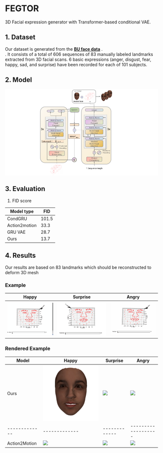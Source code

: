 # FEGTOR
3D Facial expression generator with Transformer-based conditional VAE.

## 1. Dataset
Our dataset is generated from the  [**BU face data**](http://www.cs.binghamton.edu/~lijun/Research/3DFE/3DFE_Analysis.html) .<br>. It consists of a total of 606 sequences of 83 manually labeled landmarks extracted from 3D facial scans. 6 basic expressions (anger, disgust, fear, happy, sad, and surprise) have been recorded for each of 101 subjects.

## 2. Model
<img  src="Results/Face 3D.png"  />

                                       
## 3. Evaluation
1. FID score


| Model type  | FID |
| ------------- | -------------  |
| CondGRU| 101.5 |
| Action2motion| 33.3 |
| GRU VAE | 28.7 |
| Ours | 13.7 |
## 4. Results
Our results are based on 83 landmarks which should be reconstructed to deform 3D mesh
### Example           
| Happy  | Surprise |  Angry | 
| ------------- | ------------- | ------------- | 
| <img  src="Results/happy.gif"  /> | <img src="Results/surprise.gif"  /> |  <img src="Results/angry.gif"  /> |   
### Rendered Example           
| Model|Happy  | Surprise |  Angry | 
| ------------- | ------------- | ------------- | -------------------|
| Ours |<img  src="Results/gif/trans/trans_Happy15.gif"  /> | <img src="Results/gif/trans/transSurprise_15.gif"  /> |  <img src="Results/gif/trans/trans_angry15.gif"  /> | 
| ------------- | ------------- | ------------- | -------------------|     
| Action2Motion |<img  src="Results/gif/action2motion/trans_Happy15.gif"  /> | <img src="Results/gif/trans/transSurprise_15.gif"  /> |  <img src="Results/gif/trans/trans_angry15.gif"  /> | 
